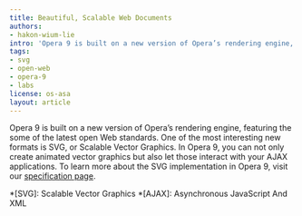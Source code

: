 ```yaml
---
title: Beautiful, Scalable Web Documents
authors:
- hakon-wium-lie
intro: 'Opera 9 is built on a new version of Opera’s rendering engine, featuring the some of the latest open Web standards. One of the most interesting new formats is SVG, or Scalable Vector Graphics. In Opera 9, you can not only create animated vector graphics but also let those interact with your Ajax applications. To learn more about the SVG implementation in Opera 9, visit our specification page.'
tags:
- svg
- open-web
- opera-9
- labs
license: os-asa
layout: article
---
```


Opera 9 is built on a new version of Opera’s rendering engine, featuring the some of the latest open Web standards. One of the most interesting new formats is SVG, or Scalable Vector Graphics. In Opera 9, you can not only create animated vector graphics but also let those interact with your AJAX applications. To learn more about the SVG implementation in Opera 9, visit our [specification page][1].

[1]: http://www.opera.com/docs/specs/opera9/

*[SVG]: Scalable Vector Graphics
*[AJAX]: Asynchronous JavaScript And XML
